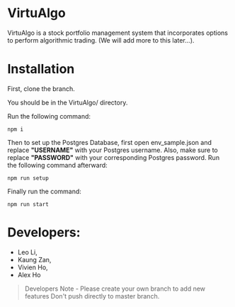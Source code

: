 # VirtuAlgo

VirtuAlgo is a stock portfolio management system that incorporates options to perform algorithmic trading. (We will add more to this later...).

# Installation

First, clone the branch.

You should be in the VirtuAlgo/ directory.

Run the following command:

```
npm i
```

Then to set up the Postgres Database, first open env_sample.json and replace **"USERNAME"** with your
Postgres username. Also, make sure to replace **"PASSWORD"** with your corresponding Postgres password.
Run the following command afterward:

```
npm run setup
```

Finally run the command:

```
npm run start
```

# Developers:
- Leo Li,
- Kaung Zan,
- Vivien Ho,
- Alex Ho

> Developers Note - Please create your own branch to add new features Don't push directly to master branch.
